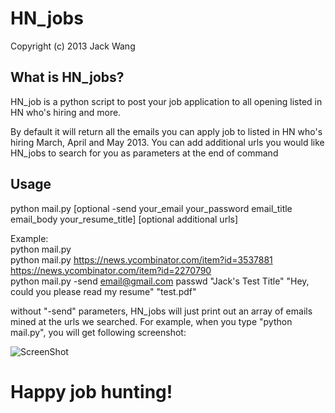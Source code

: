 HN_jobs
=======

Copyright (c) 2013 Jack Wang  
  
What is HN_jobs?
-------------  
HN_job is a python script to post your job application to all opening listed in HN who's hiring and more.  
  
By default it will return all the emails you can apply job to listed in HN who's hiring March, April and May 2013. You can add additional urls you would like HN_jobs to search for you as parameters at the end of command  

Usage  
-------------  
python mail.py [optional -send your_email your_password email_title email_body your_resume_title] [optional additional urls]  

Example:  
python mail.py   
python mail.py https://news.ycombinator.com/item?id=3537881 https://news.ycombinator.com/item?id=2270790  
python mail.py -send email@gmail.com passwd "Jack's Test Title" "Hey, could you please read my resume" "test.pdf"  
  
without "-send" parameters, HN_jobs will just print out an array of emails mined at the urls we searched. For example, when you type "python mail.py", you will get following screenshot:  
  
![ScreenShot](https://raw.github.com/jw2013/HN_jobs/master/screenshot.png)
  
  
Happy job hunting!  
=======
